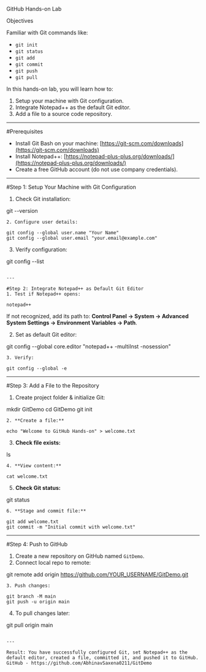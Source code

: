 GitHub Hands-on Lab

Objectives

Familiar with Git commands like:
- `git init`
- `git status`
- `git add`
- `git commit`
- `git push`
- `git pull`

In this hands-on lab, you will learn how to:
1. Setup your machine with Git configuration.
2. Integrate Notepad++ as the default Git editor.
3. Add a file to a source code repository.

---

#Prerequisites
- Install Git Bash on your machine: [https://git-scm.com/downloads](https://git-scm.com/downloads)
- Install Notepad++: [https://notepad-plus-plus.org/downloads/](https://notepad-plus-plus.org/downloads/)
- Create a free GitHub account (do not use company credentials).

---

#Step 1: Setup Your Machine with Git Configuration
1. Check Git installation:

git --version
```
2. Configure user details:

git config --global user.name "Your Name"
git config --global user.email "your.email@example.com"
```
3. Verify configuration:

git config --list
```

---

#Step 2: Integrate Notepad++ as Default Git Editor
1. Test if Notepad++ opens:

notepad++
```
   If not recognized, add its path to:
   **Control Panel → System → Advanced System Settings → Environment Variables → Path**.

2. Set as default Git editor:

git config --global core.editor "notepad++ -multiInst -nosession"
```
3. Verify:

git config --global -e
```

---

#Step 3: Add a File to the Repository
1. Create project folder & initialize Git:

mkdir GitDemo
cd GitDemo
git init
```
2. **Create a file:**

echo "Welcome to GitHub Hands-on" > welcome.txt
```
3. **Check file exists:**

ls
```
4. **View content:**

cat welcome.txt
```
5. **Check Git status:**

git status
```
6. **Stage and commit file:**

git add welcome.txt
git commit -m "Initial commit with welcome.txt"
```

---

#Step 4: Push to GitHub
1. Create a new repository on GitHub named `GitDemo`.
2. Connect local repo to remote:

git remote add origin https://github.com/YOUR_USERNAME/GitDemo.git
```
3. Push changes:

git branch -M main
git push -u origin main
```
4. To pull changes later:

git pull origin main
```

---

Result: You have successfully configured Git, set Notepad++ as the default editor, created a file, committed it, and pushed it to GitHub.
GitHub - https://github.com/AbhinavSaxena0211/GitDemo
